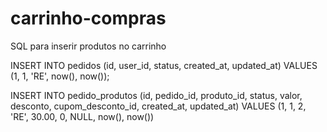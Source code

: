 # carrinho-compras

SQL para inserir produtos no carrinho

INSERT INTO pedidos
(id, user_id, status, created_at, updated_at)
VALUES (1, 1, 'RE', now(), now());

INSERT INTO pedido_produtos
(id, pedido_id, produto_id, status, valor, desconto, cupom_desconto_id, created_at, updated_at)
VALUES (1, 1, 2, 'RE', 30.00, 0, NULL, now(), now())